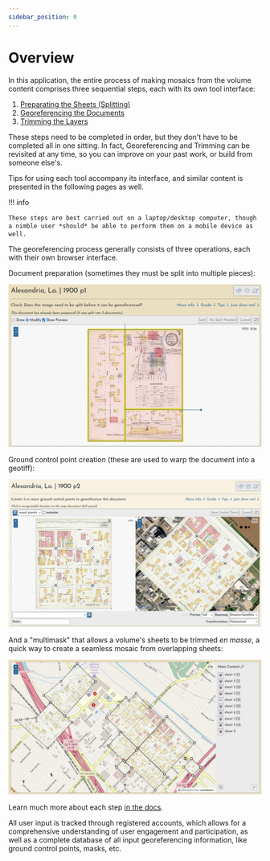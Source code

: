```yaml
---
sidebar_position: 0
---
```


# Overview

In this application, the entire process of making mosaics from the volume content comprises three sequential steps, each with its own tool interface:

1. [Preparating the Sheets (Splitting)](guides/preparation.md)
2. [Georeferencing the Documents](guides/georeferencing.md)
3. [Trimming the Layers](guides/trimming.md)

These steps need to be completed in order, but they don't have to be completed all in one sitting. In fact, Georeferencing and Trimming can be revisited at any time, so you can improve on your past work, or build from someone else's.

Tips for using each tool accompany its interface, and similar content is presented in the following pages as well.

!!! info
    
    These steps are best carried out on a laptop/desktop computer, though a nimble user *should* be able to perform them on a mobile device as well.


The georeferencing process generally consists of three operations, each with their own browser interface.

Document preparation (sometimes they must be split into multiple pieces):

![Splitting interface](_assets/images/example-split-alex-1900.jpg)

Ground control point creation (these are used to warp the document into a geotiff):

![Georeferencing interface](_assets/images/example-georef-alex-1900.jpg)

And a "multimask" that allows a volume's sheets to be trimmed *en masse*, a quick way to create a seamless mosaic from overlapping sheets:

![Trimming interface](_assets/images/example-multimask-alex-1900.jpg)

Learn much more about each step [in the docs](https://ohmg.dev/docs/category/making-the-mosaics-1).

All user input is tracked through registered accounts, which allows for a comprehensive understanding of user engagement and participation, as well as a complete database of all input georeferencing information, like ground control points, masks, etc.

